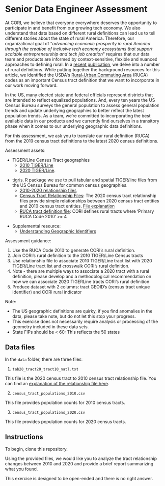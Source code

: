 # Senior Data Engineer Assessment

At CORI, we believe that everyone everywhere deserves the opportunity to participate in and benefit from our growing tech economy. We also understand that data based on different rural definitions can lead us to tell different stories about the state of rural America. Therefore, our organizational goal of "_advancing economic prosperity in rural America through the creation of inclusive tech economy ecosystems that support scalable entrepreneurship and tech job creation_" requires that our data team and products are informed by context-sensitive, flexible and nuanced approaches to defining rural. In a [recent publication](https://ruralinnovation.us/blog/defining-rural-america/), we delve into a number of rural definitions. While putting together the background resources for this article, we identified the USDA's [Rural-Urban Commuting Area](https://www.ers.usda.gov/data-products/rural-urban-commuting-area-codes/documentation/) (RUCA) codes as an important Census tract definition that we want to incorporate in our work moving forward.

In the US, many elected state and federal officials represent districts that are intended to reflect equalized populations. And, every ten years the US Census Bureau surveys the general population to assess general population trends and update underlying geographies to better reflect the latest population trends. As a team, we’re committed to incorporating the best available data in our products and we currently find ourselves in a transitory phase when it comes to our underlying geographic data definitions.

For this assessment, we ask you to  translate our rural definition (RUCA) from the 2010 census tract definitions to the latest 2020 census definitions.

Assessment assets:
- TIGER/Line Census Tract geographies
  * [2010 TIGER/Line]( https://www.census.gov/programs-surveys/geography/technical-documentation/complete-technical-documentation/tiger-geo-line.2010.html#list-tab-3L9EYC1Q7KUN9000GD)
  * [2020 TIGER/Line]( https://www.census.gov/programs-surveys/geography/technical-documentation/complete-technical-documentation/tiger-geo-line.2020.html#list-tab-XSRBTN3QU2SOU0H39X). 
* [tigris](https://github.com/walkerke/tigris). R package we use to pull tabular and spatial TIGER/line files from the US Census Bureau for common census geographies.  
  * [2010-2020 relationship files]( https://www.census.gov/geographies/reference-files/time-series/geo/relationship-files.html)
  * [Census Tract Relationship Files]( https://www2.census.gov/geo/docs/maps-data/data/rel2020/tract/tab20_tract20_tract10_natl.txt): The 2020 census tract relationship files provide simple relationships between 2020 census tract entities and 2010 census tract entities. [File explanation]( https://www.census.gov/geographies/reference-files/time-series/geo/relationship-files.html)
  * [RUCA tract definition file]( https://www.ers.usda.gov/webdocs/DataFiles/53241/ruca2010revised.xlsx?v=6309.2): CORI defines rural tracts where ‘Primary RUCA Code 2010’ >= 4
- Supplemental resource:
    - [Understanding Geographic Identifiers](https://www.census.gov/programs-surveys/geography/guidance/geo-identifiers.html)


Assessment guidance:
1) Use the RUCA Code 2010 to generate CORI’s rural definition.
2) Join CORI’s rural definition  to the 2010 TIGER/Line Census tracts
3) Use relationship file to associate 2010 TIGER/Line tract list with 2020 TIGER/Line tract list and crosswalk CORI’s rural definition.
4) Note -  there are multiple ways to associate a 2020 tract with a rural definition, please develop and a methodological recommendation on how we can associate 2020 TIGERLine tracts CORI’s rural definition
5) Produce dataset with 2 columns: tract GEOID’s (census tract unique identifier) and CORI rural indicator

Note:
- The US geographic definitions are quirky, if you find anomalies in the data, please take note, but do not let this stop your progress.
- This exercise does not necessarily require analysis or processing of the geometry included in these data sets.
- State  FIPs should be  < 60: This reflects the 50 states


## Data files

In the `data` folder, there are three files:

1) `tab20_tract20_tract10_natl.txt`

This file is the 2020 census tract to 2010 census tract relationship file. You can find an [explanation of the relationship file here](https://www2.census.gov/geo/pdfs/maps-data/data/rel2020/tract/explanation_tab20_tract20_tract10.pdf).

2) `census_tract_populations_2010.csv`  

This file provides population counts for 2010 census tracts.

3) `census_tract_populations_2020.csv`

This file provides population counts for 2020 census tracts.


## Instructions  

To begin, clone this repository.

Using the provided files, we would like you to analyze the tract relationship changes between 2010 and 2020 and provide a brief report summarizing what you found.

This exercise is designed to be open-ended and there is no right answer.
